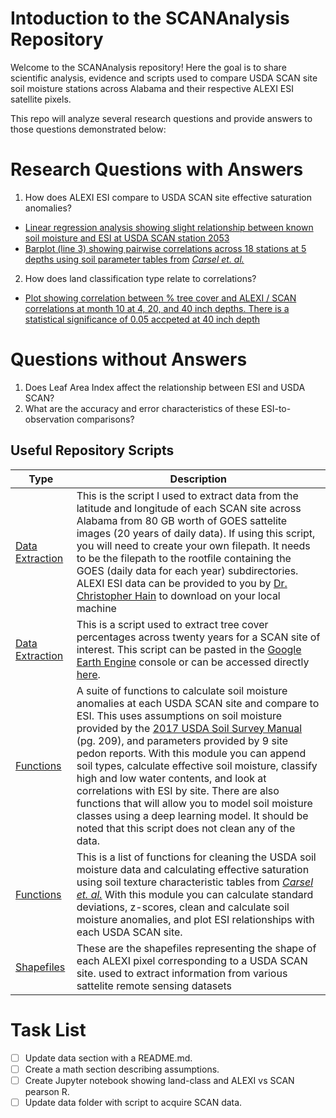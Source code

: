 # Intoduction to the SCANAnalysis Repository
Welcome to the SCANAnalysis repository! Here the goal is to share scientific analysis, evidence and scripts used to compare USDA SCAN site soil moisture stations across Alabama and their respective ALEXI ESI satellite pixels. 

This repo will analyze several research questions and provide answers to those questions demonstrated below:  

# Research Questions with Answers
1. How does ALEXI ESI compare to USDA SCAN site effective saturation anomalies?
- [Linear regression analysis showing slight relationship between known soil moisture and ESI at USDA SCAN station 2053](https://github.com/Corey4005/SCANAnalysis/blob/main/notebooks/Timeseries%20Analysis%20-%20SCAN%202053.ipynb)
- [Barplot (line 3) showing pairwise correlations across 18 stations at 5 depths using soil parameter tables from](https://github.com/Corey4005/SCANAnalysis/blob/main/SCAN-scripts/Statistics.ipynb) [*Carsel et. al.*](https://hwbdocuments.env.nm.gov/Los%20Alamos%20National%20Labs/General/14689.PDF?msclkid=a36b5239b03c11ec83b65afc7552cc4a)

2. How does land classification type relate to correlations?
- [Plot showing correlation between % tree cover and ALEXI / SCAN correlations at month 10 at 4, 20, and 40 inch depths. There is a statistical significance of 0.05 accpeted at 40 inch depth](https://github.com/Corey4005/SCANAnalysis/blob/main/images/Statistics%20SCAN/ESI_vs_SCAN_vs_TreeCover_month_10.png)

# Questions without Answers 
1. Does Leaf Area Index affect the relationship between ESI and USDA SCAN?  
2. What are the accuracy and error characteristics of these ESI-to-observation
comparisons?

## Useful Repository Scripts 
| Type | Description |
| ---- | ---- | 
|[Data Extraction](https://github.com/Corey4005/SCANAnalysis/blob/main/ESI-scripts/ExtractESI.py)| This is the script I used to extract data from the latitude and longitude of each SCAN site across Alabama from 80 GB worth of GOES sattelite images (20 years of daily data). If using this script, you will need to create your own filepath. It needs to be the filepath to the rootfile containing the GOES (daily data for each year) subdirectories. ALEXI ESI data can be provided to you by [Dr. Christopher Hain](https://weather.msfc.nasa.gov/sport/staff/chris_hain/?msclkid=e9d7c9a3b03711ec9b556478c604d69f) to download on your local machine|
|[Data Extraction](https://github.com/Corey4005/SCANAnalysis/blob/main/Earth-Engine/SCANTreeCover.js)| This is a script used to extract tree cover percentages across twenty years for a SCAN site of interest. This script can be pasted in the [Google Earth Engine](https://earthengine.google.com/) console or can be accessed directly [here](https://code.earthengine.google.com/e69616eae671012a18a2a954da7bc233). | 
| [Functions](https://github.com/Corey4005/SCANAnalysis/blob/main/SCAN-scripts/effective_SM_conversion_all.py) | A suite of functions to calculate soil moisture anomalies at each USDA SCAN site and compare to ESI. This uses assumptions on soil moisture provided by the [2017 USDA Soil Survey Manual](https://www.nrcs.usda.gov/wps/portal/nrcs/detailfull/soils/ref/?cid=nrcs142p2_054262) (pg. 209), and parameters provided by 9 site pedon reports. With this module you can append soil types, calculate effective soil moisture, classify high and low water contents, and look at correlations with ESI by site. There are also functions that will allow you to model soil moisture classes using a deep learning model. It should be noted that this script does not clean any of the data. |
| [Functions](https://github.com/Corey4005/SCANAnalysis/blob/main/SCAN-scripts/assumptions.py) |This is a list of functions for cleaning the USDA soil moisture data and calculating effective saturation using soil texture characteristic tables from [*Carsel et. al.*](https://hwbdocuments.env.nm.gov/Los%20Alamos%20National%20Labs/General/14689.PDF?msclkid=a36b5239b03c11ec83b65afc7552cc4a) With this module you can calculate standard deviations, z-scores, clean and calculate soil moisture anomalies, and plot ESI relationships with each USDA SCAN site. |
|[Shapefiles](https://github.com/Corey4005/SCANAnalysis/tree/main/shapefiles)| These are the shapefiles representing the shape of each ALEXI pixel corresponding to a USDA SCAN site. used to extract information from various sattelite remote sensing datasets |

# Task List
- [ ] Update data section with a README.md. 
- [ ] Create a math section describing assumptions. 
- [ ] Create Jupyter notebook showing land-class and ALEXI vs SCAN pearson R.
- [ ] Update data folder with script to acquire SCAN data. 

